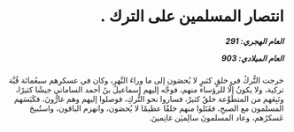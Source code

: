 <h1 dir="rtl">انتصار المسلمين على الترك .</h1>

<h5 dir="rtl">العام الهجري:  291

العام الميلادي: 903

</h5>

<p dir="rtl">خرجت التُّركُ في خلقٍ كثيرٍ لا يُحصَون إلى ما وراءَ النَّهر، وكان في عسكرِهم سبعُمائة قُبَّة تركية، ولا يكونُ إلَّا للرؤساء منهم، فوجَّه إليهم إسماعيلُ بنُ أحمد الساماني جيشًا كثيرًا، وتَبِعَهم من المتطَوِّعة خلقٌ كثيرٌ، فساروا نحو التُّركِ، فوصلوا إليهم وهم غارُّونَ، فكَبَسَهم المسلمون مع الصبحِ، فقَتَلوا منهم خلقًا عظيمًا لا يُحصَون، وانهزم الباقون، واستُبيحَ عَسكرُهم، وعاد المسلمونَ سالِميَن غانِمينَ.</p></br>
